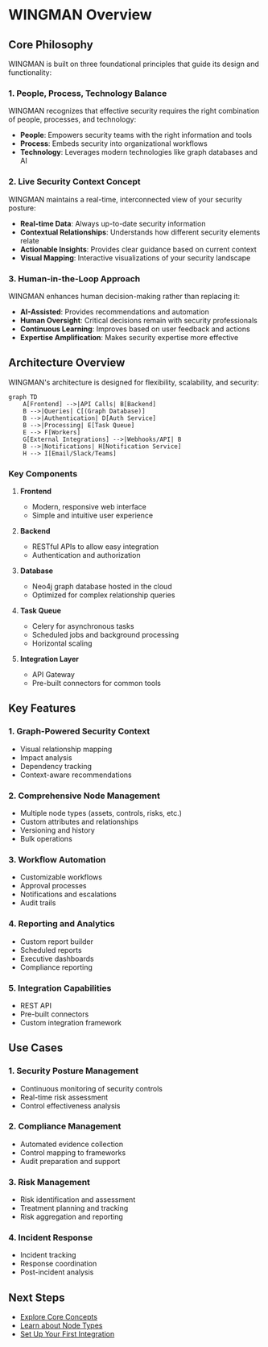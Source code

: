 # WINGMAN Overview

## Core Philosophy

WINGMAN is built on three foundational principles that guide its design and functionality:

### 1. People, Process, Technology Balance

WINGMAN recognizes that effective security requires the right combination of people, processes, and technology:

- **People**: Empowers security teams with the right information and tools
- **Process**: Embeds security into organizational workflows
- **Technology**: Leverages modern technologies like graph databases and AI

### 2. Live Security Context Concept

WINGMAN maintains a real-time, interconnected view of your security posture:

- **Real-time Data**: Always up-to-date security information
- **Contextual Relationships**: Understands how different security elements relate
- **Actionable Insights**: Provides clear guidance based on current context
- **Visual Mapping**: Interactive visualizations of your security landscape

### 3. Human-in-the-Loop Approach

WINGMAN enhances human decision-making rather than replacing it:

- **AI-Assisted**: Provides recommendations and automation
- **Human Oversight**: Critical decisions remain with security professionals
- **Continuous Learning**: Improves based on user feedback and actions
- **Expertise Amplification**: Makes security expertise more effective

## Architecture Overview

WINGMAN's architecture is designed for flexibility, scalability, and security:

```mermaid
graph TD
    A[Frontend] -->|API Calls| B[Backend]
    B -->|Queries| C[(Graph Database)]
    B -->|Authentication| D[Auth Service]
    B -->|Processing| E[Task Queue]
    E --> F[Workers]
    G[External Integrations] -->|Webhooks/API| B
    B -->|Notifications| H[Notification Service]
    H --> I[Email/Slack/Teams]
```

### Key Components

1. **Frontend**
   - Modern, responsive web interface
   - Simple and intuitive user experience
   
2. **Backend**
   - RESTful APIs to allow easy integration
   - Authentication and authorization

3. **Database**
   - Neo4j graph database hosted in the cloud
   - Optimized for complex relationship queries

4. **Task Queue**
   - Celery for asynchronous tasks
   - Scheduled jobs and background processing
   - Horizontal scaling

5. **Integration Layer**
   - API Gateway
   - Pre-built connectors for common tools

## Key Features

### 1. Graph-Powered Security Context

- Visual relationship mapping
- Impact analysis
- Dependency tracking
- Context-aware recommendations

### 2. Comprehensive Node Management

- Multiple node types (assets, controls, risks, etc.)
- Custom attributes and relationships
- Versioning and history
- Bulk operations

### 3. Workflow Automation

- Customizable workflows
- Approval processes
- Notifications and escalations
- Audit trails

### 4. Reporting and Analytics

- Custom report builder
- Scheduled reports
- Executive dashboards
- Compliance reporting

### 5. Integration Capabilities

- REST API
- Pre-built connectors
- Custom integration framework

## Use Cases

### 1. Security Posture Management

- Continuous monitoring of security controls
- Real-time risk assessment
- Control effectiveness analysis

### 2. Compliance Management

- Automated evidence collection
- Control mapping to frameworks
- Audit preparation and support

### 3. Risk Management

- Risk identification and assessment
- Treatment planning and tracking
- Risk aggregation and reporting

### 4. Incident Response

- Incident tracking
- Response coordination
- Post-incident analysis

## Next Steps

- [Explore Core Concepts](../core-concepts/graph-database.md)
- [Learn about Node Types](../core-concepts/node-types.md)
- [Set Up Your First Integration](../integrations/overview.md)
